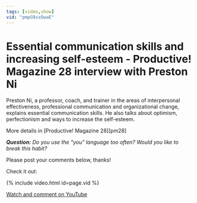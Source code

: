 ```yaml
---
tags: [video,show]
vid: "pmpG9sxOwaE"
---
```


# Essential communication skills and increasing self-esteem - Productive! Magazine 28 interview with Preston Ni


Preston Ni, a professor, coach, and trainer in the areas of interpersonal effectiveness, professional communication and organizational change, explains essential communication skills. He also talks about optimism, perfectionism and ways to increase the self-esteem.

More details in [Productive! Magazine 28][pm28]

***Question:*** *Do you use the "you" language too often? Would you like to break this habit?*

Please post your comments below, thanks!

Check it out:

{% include video.html id=page.vid %}

<!--More-->

[Watch and comment on YouTube](https://www.youtube.com/watch?v=pmpG9sxOwaE "youtube_title")

[n]: https://michael.gratis/nozbe